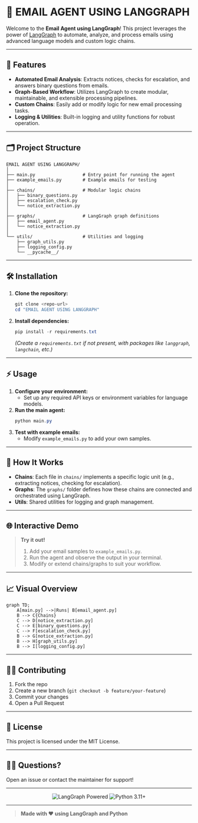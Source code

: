 # 📧 EMAIL AGENT USING LANGGRAPH

Welcome to the **Email Agent using LangGraph**! This project leverages the power of [LangGraph](https://github.com/langchain-ai/langgraph) to automate, analyze, and process emails using advanced language models and custom logic chains.

---

## 🚀 Features

- **Automated Email Analysis**: Extracts notices, checks for escalation, and answers binary questions from emails.
- **Graph-Based Workflow**: Utilizes LangGraph to create modular, maintainable, and extensible processing pipelines.
- **Custom Chains**: Easily add or modify logic for new email processing tasks.
- **Logging & Utilities**: Built-in logging and utility functions for robust operation.

---

## 🗂️ Project Structure

```text
EMAIL AGENT USING LANGGRAPH/
│
├── main.py                  # Entry point for running the agent
├── example_emails.py        # Example emails for testing
│
├── chains/                  # Modular logic chains
│   ├── binary_questions.py
│   ├── escalation_check.py
│   └── notice_extraction.py
│
├── graphs/                  # LangGraph graph definitions
│   ├── email_agent.py
│   └── notice_extraction.py
│
└── utils/                   # Utilities and logging
    ├── graph_utils.py
    ├── logging_config.py
    └── __pycache__/
```

---

## 🛠️ Installation

1. **Clone the repository:**
   ```powershell
   git clone <repo-url>
   cd "EMAIL AGENT USING LANGGRAPH"
   ```
2. **Install dependencies:**
   ```powershell
   pip install -r requirements.txt
   ```
   *(Create a `requirements.txt` if not present, with packages like `langgraph`, `langchain`, etc.)*

---

## ⚡ Usage

1. **Configure your environment:**
   - Set up any required API keys or environment variables for language models.
2. **Run the main agent:**
   ```powershell
   python main.py
   ```
3. **Test with example emails:**
   - Modify `example_emails.py` to add your own samples.

---

## 🧩 How It Works

- **Chains**: Each file in `chains/` implements a specific logic unit (e.g., extracting notices, checking for escalation).
- **Graphs**: The `graphs/` folder defines how these chains are connected and orchestrated using LangGraph.
- **Utils**: Shared utilities for logging and graph management.

---

## 🌐 Interactive Demo

> **Try it out!**
>
> 1. Add your email samples to `example_emails.py`.
> 2. Run the agent and observe the output in your terminal.
> 3. Modify or extend chains/graphs to suit your workflow.

---

## 📈 Visual Overview

```mermaid
graph TD;
    A[main.py] -->|Runs| B[email_agent.py]
    B --> C{Chains}
    C --> D[notice_extraction.py]
    C --> E[binary_questions.py]
    C --> F[escalation_check.py]
    B --> G[notice_extraction.py]
    B --> H[graph_utils.py]
    B --> I[logging_config.py]
```

---

## 🧑‍💻 Contributing

1. Fork the repo
2. Create a new branch (`git checkout -b feature/your-feature`)
3. Commit your changes
4. Open a Pull Request

---

## 📄 License

This project is licensed under the MIT License.

---

## 🙋‍♂️ Questions?

Open an issue or contact the maintainer for support!

---

<p align="center">
  <img src="https://img.shields.io/badge/LangGraph-Powered-blueviolet" alt="LangGraph Powered" />
  <img src="https://img.shields.io/badge/Python-3.11+-blue" alt="Python 3.11+" />
</p>

---

> **Made with ❤️ using LangGraph and Python**
